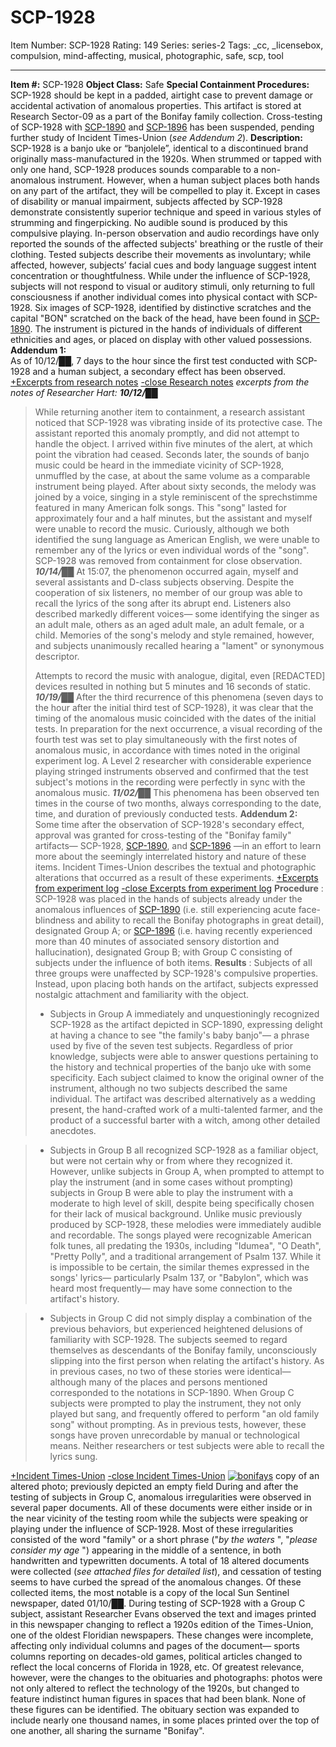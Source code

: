 # SCP-1928
Item Number: SCP-1928
Rating: 149
Series: series-2
Tags: _cc, _licensebox, compulsion, mind-affecting, musical, photographic, safe, scp, tool

---

**Item #:** SCP-1928
**Object Class:** Safe
**Special Containment Procedures:** SCP-1928 should be kept in a padded, airtight case to prevent damage or accidental activation of anomalous properties.
This artifact is stored at Research Sector-09 as a part of the Bonifay family collection. Cross-testing of SCP-1928 with [SCP-1890](/scp-1890) and [SCP-1896](/scp-1896) has been suspended, pending further study of Incident Times-Union (_see Addendum 2_).
**Description:** SCP-1928 is a banjo uke or “banjolele”, identical to a discontinued brand originally mass-manufactured in the 1920s.
When strummed or tapped with only one hand, SCP-1928 produces sounds comparable to a non-anomalous instrument. However, when a human subject places both hands on any part of the artifact, they will be compelled to play it. Except in cases of disability or manual impairment, subjects affected by SCP-1928 demonstrate consistently superior technique and speed in various styles of strumming and fingerpicking.
No audible sound is produced by this compulsive playing. In-person observation and audio recordings have only reported the sounds of the affected subjects' breathing or the rustle of their clothing.
Tested subjects describe their movements as involuntary; while affected, however, subjects’ facial cues and body language suggest intent concentration or thoughtfulness. While under the influence of SCP-1928, subjects will not respond to visual or auditory stimuli, only returning to full consciousness if another individual comes into physical contact with SCP-1928.
Six images of SCP-1928, identified by distinctive scratches and the capital "BON" scratched on the back of the head, have been found in [SCP-1890](/scp-1890). The instrument is pictured in the hands of individuals of different ethnicities and ages, or placed on display with other valued possessions.
**Addendum 1:**  
As of 10/12/██, 7 days to the hour since the first test conducted with SCP-1928 and a human subject, a secondary effect has been observed.
[+Excerpts from research notes](javascript:;)
[-close Research notes](javascript:;)
_excerpts from the notes of Researcher Hart:_
**_10/12/██_**
> While returning another item to containment, a research assistant noticed that SCP-1928 was vibrating inside of its protective case. The assistant reported this anomaly promptly, and did not attempt to handle the object. I arrived within five minutes of the alert, at which point the vibration had ceased. Seconds later, the sounds of banjo music could be heard in the immediate vicinity of SCP-1928, unmuffled by the case, at about the same volume as a comparable instrument being played.
> After about sixty seconds, the melody was joined by a voice, singing in a style reminiscent of the sprechstimme featured in many American folk songs. This "song" lasted for approximately four and a half minutes, but the assistant and myself were unable to record the music. Curiously, although we both identified the sung language as American English, we were unable to remember any of the lyrics or even individual words of the "song". SCP-1928 was removed from containment for close observation.
**_10/14/██_**
> At 15:07, the phenomenon occurred again, myself and several assistants and D-class subjects observing. Despite the cooperation of six listeners, no member of our group was able to recall the lyrics of the song after its abrupt end. Listeners also described markedly different voices— some identifying the singer as an adult male, others as an aged adult male, an adult female, or a child. Memories of the song's melody and style remained, however, and subjects unanimously recalled hearing a "lament" or synonymous descriptor.  
>    
>  Attempts to record the music with analogue, digital, even [REDACTED] devices resulted in nothing but 5 minutes and 16 seconds of static.
**_10/19/██_**
> After the third recurrence of this phenomena (seven days to the hour after the initial third test of SCP-1928), it was clear that the timing of the anomalous music coincided with the dates of the initial tests. In preparation for the next occurrence, a visual recording of the fourth test was set to play simultaneously with the first notes of anomalous music, in accordance with times noted in the original experiment log.
> A Level 2 researcher with considerable experience playing stringed instruments observed and confirmed that the test subject's motions in the recording were perfectly in sync with the anomalous music.
**_11/02/██_**
> This phenomena has been observed ten times in the course of two months, always corresponding to the date, time, and duration of previously conducted tests.
**Addendum 2:**  
Some time after the observation of SCP-1928's secondary effect, approval was granted for cross-testing of the "Bonifay family" artifacts— SCP-1928, [SCP-1890](/scp-1890), and [SCP-1896](/scp-1896) —in an effort to learn more about the seemingly interrelated history and nature of these items. Incident Times-Union describes the textual and photographic alterations that occurred as a result of these experiments.
[+Excerpts from experiment log](javascript:;)
[-close Excerpts from experiment log](javascript:;)
> **Procedure** : SCP-1928 was placed in the hands of subjects already under the anomalous influences of [SCP-1890](/scp-1890) (i.e. still experiencing acute face-blindness and ability to recall the Bonifay photographs in great detail), designated Group A; or [SCP-1896](/scp-1896) (i.e. having recently experienced more than 40 minutes of associated sensory distortion and hallucination), designated Group B; with Group C consisting of subjects under the influence of both items.
> **Results** : Subjects of all three groups were unaffected by SCP-1928's compulsive properties. Instead, upon placing both hands on the artifact, subjects expressed nostalgic attachment and familiarity with the object.
>   * Subjects in Group A immediately and unquestioningly recognized SCP-1928 as the artifact depicted in SCP-1890, expressing delight at having a chance to see "the family's baby banjo"— a phrase used by five of the seven test subjects. Regardless of prior knowledge, subjects were able to answer questions pertaining to the history and technical properties of the banjo uke with some specificity. Each subject claimed to know the original owner of the instrument, although no two subjects described the same individual. The artifact was described alternatively as a wedding present, the hand-crafted work of a multi-talented farmer, and the product of a successful barter with a witch, among other detailed anecdotes.
> 

>   * Subjects in Group B all recognized SCP-1928 as a familiar object, but were not certain why or from where they recognized it. However, unlike subjects in Group A, when prompted to attempt to play the instrument (and in some cases without prompting) subjects in Group B were able to play the instrument with a moderate to high level of skill, despite being specifically chosen for their lack of musical background. Unlike music previously produced by SCP-1928, these melodies were immediately audible and recordable. The songs played were recognizable American folk tunes, all predating the 1930s, including "Idumea", "O Death", "Pretty Polly", and a traditional arrangement of Psalm 137. While it is impossible to be certain, the similar themes expressed in the songs' lyrics— particularly Psalm 137, or "Babylon", which was heard most frequently— may have some connection to the artifact's history.
> 

>   * Subjects in Group C did not simply display a combination of the previous behaviors, but experienced heightened delusions of familiarity with SCP-1928. The subjects seemed to regard themselves as descendants of the Bonifay family, unconsciously slipping into the first person when relating the artifact's history. As in previous cases, no two of these stories were identical— although many of the places and persons mentioned corresponded to the notations in SCP-1890. When Group C subjects were prompted to play the instrument, they not only played but sang, and frequently offered to perform "an old family song" without prompting. As in previous tests, however, these songs have proven unrecordable by manual or technological means. Neither researchers or test subjects were able to recall the lyrics sung.
> 

[+Incident Times-Union](javascript:;)
[-close Incident Times-Union](javascript:;)
[![bonifays](https://scp-wiki.wdfiles.com/local--resized-images/scp-1928/bonifays/medium.jpg)](https://scp-wiki.wdfiles.com/local--files/scp-1928/bonifays)
copy of an altered photo; previously depicted an empty field
During and after the testing of subjects in Group C, anomalous irregularities were observed in several paper documents. All of these documents were either inside or in the near vicinity of the testing room while the subjects were speaking or playing under the influence of SCP-1928. Most of these irregularities consisted of the word "family" or a short phrase ("_by the waters_ ", "_please consider my age_ ") appearing in the middle of a sentence, in both handwritten and typewritten documents.
A total of 18 altered documents were collected (_see attached files for detailed list_), and cessation of testing seems to have curbed the spread of the anomalous changes.
Of these collected items, the most notable is a copy of the local Sun Sentinel newspaper, dated 01/10/██. During testing of SCP-1928 with a Group C subject, assistant Researcher Evans observed the text and images printed in this newspaper changing to reflect a 1920s edition of the Times-Union, one of the oldest Floridian newspapers.
These changes were incomplete, affecting only individual columns and pages of the document— sports columns reporting on decades-old games, political articles changed to reflect the local concerns of Florida in 1928, etc. Of greatest relevance, however, were the changes to the obituaries and photographs: photos were not only altered to reflect the technology of the 1920s, but changed to feature indistinct human figures in spaces that had been blank. None of these figures can be identified. The obituary section was expanded to include nearly one thousand names, in some places printed over the top of one another, all sharing the surname "Bonifay".